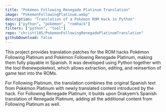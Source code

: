 ```yaml
---
title: "Pokémon Following Renegade Platinum Translation"
image: "PokemonFollowingPlatinum.webp"
description: "Translation of a Pokémon ROM Hack in Python"
tags: ["python", "pokémon", "romhack"]
filters: ["python", "tool"]
repo: "christt105/PokemonFollowingRenegadePlatinumTranslation"
githubDownload: false
---
```

This project provides translation patches for the ROM hacks Pokémon Following Platinum and Pokémon Following Renegade Platinum, making them fully playable in Spanish.
It was developed using Python together with the tool thenewpoketext, which allows extraction, editing, and reinsertion of game text into the ROMs.

For Following Platinum, the translation combines the original Spanish text from Pokémon Platinum with newly translated content introduced by the hack.
For Following Renegade Platinum, it builds upon Drakyem’s Spanish translation of Renegade Platinum, adding all the additional content from Following Platinum as well.
